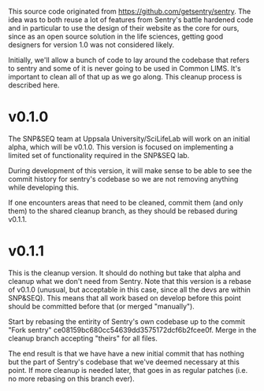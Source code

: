 This source code originated from https://github.com/getsentry/sentry. The idea was to both reuse a lot of features from Sentry's battle hardened code and in particular to use the design of their website as the core for ours, since as an open source solution in the life sciences, getting good designers for version 1.0 was not considered likely.

Initially, we'll allow a bunch of code to lay around the codebase that refers to sentry and some of it is never going to be used in Common LIMS. It's important to clean all of that up as we go along. This cleanup process is described here.

# v0.1.0

The SNP&SEQ team at Uppsala University/SciLifeLab will work on an initial alpha, which will be v0.1.0. This version is focused on implementing a limited set of functionality required in the SNP&SEQ lab.

During development of this version, it will make sense to be able to see the commit history for sentry's codebase so we are not removing anything while developing this.

If one encounters areas that need to be cleaned, commit them (and only them) to the shared cleanup branch, as they should be rebased during v0.1.1.

# v0.1.1

This is the cleanup version. It should do nothing but take that alpha and cleanup what we don't need from Sentry. Note that this version is a rebase of v0.1.0 (unusual, but acceptable in this case, since all the devs are within SNP&SEQ). This means that all work based on develop before this point should be committed before that (or merged "manually").

Start by rebasing the entirity of Sentry's own codebase up to the commit "Fork sentry" ce08159bc680cc54639dd3575172dcf6b2fcee0f. Merge in the cleanup branch accepting "theirs" for all files.

The end result is that we have have a new initial commit that has nothing but the part of Sentry's codebase that we've deemed necessary at this point. If more cleanup is needed later, that goes in as regular patches (i.e. no more rebasing on this branch ever).
